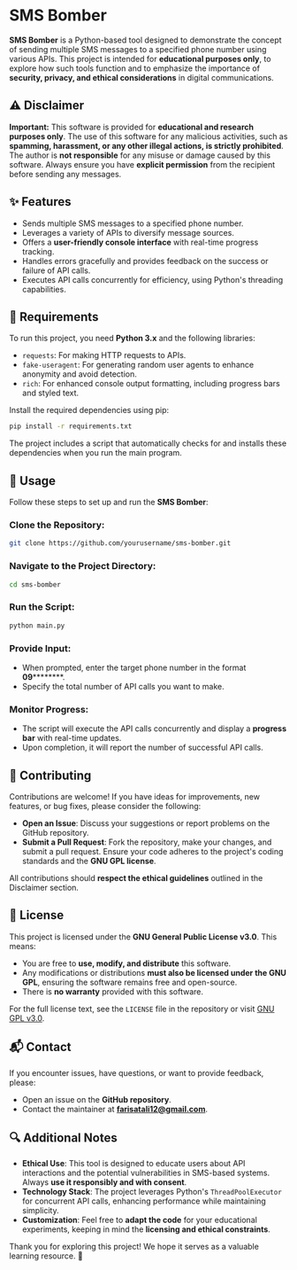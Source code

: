 # SMS Bomber

**SMS Bomber** is a Python-based tool designed to demonstrate the concept of sending multiple SMS messages to a specified phone number using various APIs. This project is intended for **educational purposes only**, to explore how such tools function and to emphasize the importance of **security, privacy, and ethical considerations** in digital communications.

## ⚠️ Disclaimer

**Important:** This software is provided for **educational and research purposes only**. The use of this software for any malicious activities, such as **spamming, harassment, or any other illegal actions, is strictly prohibited**. The author is **not responsible** for any misuse or damage caused by this software. Always ensure you have **explicit permission** from the recipient before sending any messages.

## ✨ Features

- Sends multiple SMS messages to a specified phone number.  
- Leverages a variety of APIs to diversify message sources.  
- Offers a **user-friendly console interface** with real-time progress tracking.  
- Handles errors gracefully and provides feedback on the success or failure of API calls.  
- Executes API calls concurrently for efficiency, using Python's threading capabilities.  

## 📌 Requirements

To run this project, you need **Python 3.x** and the following libraries:

- `requests`: For making HTTP requests to APIs.  
- `fake-useragent`: For generating random user agents to enhance anonymity and avoid detection.  
- `rich`: For enhanced console output formatting, including progress bars and styled text.  

Install the required dependencies using pip:

```bash
pip install -r requirements.txt
```

The project includes a script that automatically checks for and installs these dependencies when you run the main program.

## 🚀 Usage

Follow these steps to set up and run the **SMS Bomber**:

### Clone the Repository:
```bash
git clone https://github.com/yourusername/sms-bomber.git
```

### Navigate to the Project Directory:
```bash
cd sms-bomber
```

### Run the Script:
```bash
python main.py
```

### Provide Input:
- When prompted, enter the target phone number in the format **09**********.  
- Specify the total number of API calls you want to make.  

### Monitor Progress:
- The script will execute the API calls concurrently and display a **progress bar** with real-time updates.  
- Upon completion, it will report the number of successful API calls.  

## 🤝 Contributing

Contributions are welcome! If you have ideas for improvements, new features, or bug fixes, please consider the following:

- **Open an Issue**: Discuss your suggestions or report problems on the GitHub repository.  
- **Submit a Pull Request**: Fork the repository, make your changes, and submit a pull request. Ensure your code adheres to the project's coding standards and the **GNU GPL license**.  

All contributions should **respect the ethical guidelines** outlined in the Disclaimer section.

## 📜 License

This project is licensed under the **GNU General Public License v3.0**. This means:

- You are free to **use, modify, and distribute** this software.  
- Any modifications or distributions **must also be licensed under the GNU GPL**, ensuring the software remains free and open-source.  
- There is **no warranty** provided with this software.  

For the full license text, see the `LICENSE` file in the repository or visit [GNU GPL v3.0](https://www.gnu.org/licenses/gpl-3.0.html).

## 📬 Contact

If you encounter issues, have questions, or want to provide feedback, please:

- Open an issue on the **GitHub repository**.  
- Contact the maintainer at **[farisatali12@gmail.com](mailto:your-email@example.com)**.  

## 🔍 Additional Notes

- **Ethical Use**: This tool is designed to educate users about API interactions and the potential vulnerabilities in SMS-based systems. Always **use it responsibly and with consent**.  
- **Technology Stack**: The project leverages Python's `ThreadPoolExecutor` for concurrent API calls, enhancing performance while maintaining simplicity.  
- **Customization**: Feel free to **adapt the code** for your educational experiments, keeping in mind the **licensing and ethical constraints**.  

Thank you for exploring this project! We hope it serves as a valuable learning resource. 🚀
